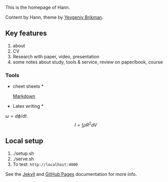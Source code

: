 This is the homepage of Hann.

Content by Hann, theme by  [Yevgeniy Brikman](http://www.ybrikman.com).

## Key features
1. about 
2. CV
3. Research with paper, video, presentation
4. some notes about study, tools & service, review on paper/book,
course

### Tools

* cheet sheets *

  [Markdown](https://github.com/adam-p/markdown-here/wiki/Markdown-Cheatsheet)

* Latex writing *

$\omega = d\phi / dt$.
$$I = \int \rho R^{2} dV$$

## Local setup

1. ./setup.sh
2. ./serve.sh
4. To test: `http://localhost:4000`

See the [Jekyll](http://jekyllrb.com/) and [GitHub Pages](https://pages.github.com/)
documentation for more info.
